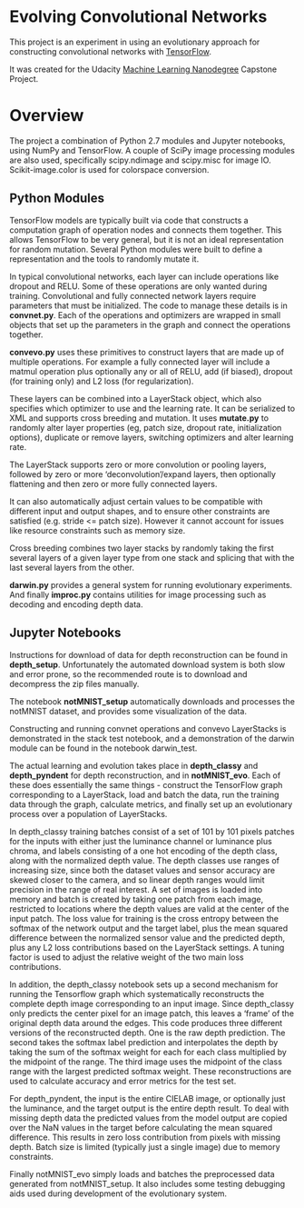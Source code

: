 # Evolving Convolutional Networks

This project is an experiment in using an evolutionary approach for constructing convolutional networks with [TensorFlow](https://www.tensorflow.org/). 

It was created for the Udacity [Machine Learning Nanodegree](https://www.udacity.com/course/machine-learning-engineer-nanodegree-by-google--nd009) Capstone Project.

# Overview

The project a combination of Python 2.7 modules and Jupyter notebooks, using NumPy and TensorFlow. A couple of SciPy image processing modules are also used, specifically scipy.ndimage and scipy.misc for image IO. Scikit-image.color is used for colorspace conversion.

## Python Modules
TensorFlow models are typically built via code that constructs a computation graph of operation nodes and connects them together. This allows TensorFlow to be very general, but it is not an ideal representation for random mutation. Several Python modules were built to define a representation and the tools to randomly mutate it.

In typical convolutional networks, each layer can include operations like dropout and RELU. Some of these operations are only wanted during training. Convolutional and fully connected network layers require parameters that must be initialized. The code to manage these details is in **convnet.py**. Each of the operations and optimizers are wrapped in small objects that set up the parameters in the graph and connect the operations together.

**convevo.py** uses these primitives to construct layers that are made up of multiple operations. For example a fully connected layer will include a matmul operation plus optionally any or all of RELU, add (if biased), dropout (for training only) and L2 loss (for regularization).

These layers can be combined into a LayerStack object, which also specifies which optimizer to use and the learning rate. It can be serialized to XML and supports cross breeding and mutation. It uses **mutate.py** to randomly alter layer properties (eg, patch size, dropout rate, initialization options), duplicate or remove layers, switching optimizers and alter learning rate.

The LayerStack supports zero or more convolution or pooling layers, followed by zero or more ‘deconvolution’/expand layers, then optionally flattening and then zero or more fully connected layers.

It can also automatically adjust certain values to be compatible with different input and output shapes, and to ensure other constraints are satisfied (e.g. stride <= patch size). However it cannot account for issues like resource constraints such as memory size.

Cross breeding combines two layer stacks by randomly taking the first several layers of a given layer type from one stack and splicing that with the last several layers from the other.

**darwin.py** provides a general system for running evolutionary experiments. And finally **improc.py** contains utilities for image processing such as decoding and encoding depth data.

## Jupyter Notebooks

Instructions for download of data for depth reconstruction can be found in **depth_setup**. Unfortunately the automated download system is both slow and error prone, so the recommended route is to download and decompress the zip files manually.

The notebook **notMNIST_setup** automatically downloads and processes the notMNIST dataset, and provides some visualization of the data.

Constructing and running convnet operations and convevo LayerStacks is demonstrated in the stack test notebook, and a demonstration of the darwin module can be found in the notebook darwin_test.

The actual learning and evolution takes place in **depth_classy** and **depth_pyndent** for depth reconstruction, and in **notMNIST_evo**. Each of these does essentially the same things - construct the TensorFlow graph corresponding to a LayerStack, load and batch the data, run the training data through the graph, calculate metrics, and finally set up an evolutionary process over a population of LayerStacks.

In depth_classy training batches consist of a set of 101 by 101 pixels patches for the inputs with either just the luminance channel or luminance plus chroma, and labels consisting of a one hot encoding of the depth class, along with the normalized depth value. The depth classes use ranges of increasing size, since both the dataset values and sensor accuracy are skewed closer to the camera, and so linear depth ranges would limit precision in the range of real interest. A set of images is loaded into memory and batch is created by taking one patch from each image, restricted to locations where the depth values are valid at the center of the input patch. The loss value for training is the cross entropy between the softmax of the network output and the target label, plus the mean squared difference between the normalized sensor value and the predicted depth, plus any L2 loss contributions based on the LayerStack settings. A tuning factor is used to adjust the relative weight of the two main loss contributions.

In addition, the depth_classy notebook sets up a second mechanism for running the Tensorflow graph which systematically reconstructs the complete depth image corresponding to an input image. Since depth_classy only predicts the center pixel for an image patch, this leaves a ‘frame’ of the original depth data around the edges. This code produces three different versions of the reconstructed depth. One is the raw depth prediction. The second takes the softmax label prediction and interpolates the depth by taking the sum of the softmax weight for each for each class multiplied by the midpoint of the range. The third image uses the midpoint of the class range with the largest predicted softmax weight. These reconstructions are used to calculate accuracy and error metrics for the test set.

For depth_pyndent, the input is the entire CIELAB image, or optionally just the luminance, and the target output is the entire depth result. To deal with missing depth data the predicted values from the model output are copied over the NaN values in the target before calculating the mean squared difference. This results in zero loss contribution from pixels with missing depth. Batch size is limited (typically just a single image) due to memory constraints.

Finally notMNIST_evo simply loads and batches the preprocessed data generated from notMNIST_setup. It also includes some testing debugging aids used during development of the evolutionary system.
